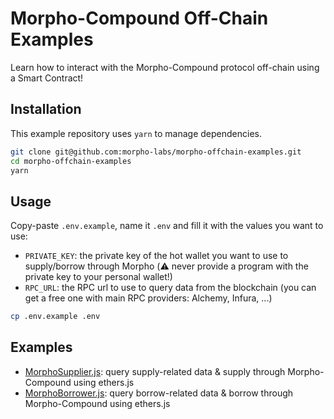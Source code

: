 # Morpho-Compound Off-Chain Examples

Learn how to interact with the Morpho-Compound protocol off-chain using a Smart Contract!

## Installation

This example repository uses `yarn` to manage dependencies.

```bash
git clone git@github.com:morpho-labs/morpho-offchain-examples.git
cd morpho-offchain-examples
yarn
```

## Usage

Copy-paste `.env.example`, name it `.env` and fill it with the values you want to use:

- `PRIVATE_KEY`: the private key of the hot wallet you want to use to supply/borrow through Morpho (:warning: never provide a program with the private key to your personal wallet!)
- `RPC_URL`: the RPC url to use to query data from the blockchain (you can get a free one with main RPC providers: Alchemy, Infura, ...)

```bash
cp .env.example .env
```

## Examples

- [MorphoSupplier.js](./src/MorphoSupplier.js): query supply-related data & supply through Morpho-Compound using ethers.js
- [MorphoBorrower.js](./src/MorphoBorrower.js): query borrow-related data & borrow through Morpho-Compound using ethers.js
